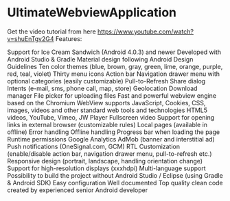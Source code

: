 # UltimateWebviewApplication
Get the video tutorial from here
https://www.youtube.com/watch?v=shuEnTgv2G4 
Features:

Support for Ice Cream Sandwich (Android 4.0.3) and newer
Developed with Android Studio & Gradle
Material design following Android Design Guidelines
Ten color themes (blue, brown, gray, green, lime, orange, purple, red, teal, violet)
Thirty menu icons
Action bar
Navigation drawer menu with optional categories (easily customizable)
Pull-to-Refresh
Share dialog
Intents (e-mail, sms, phone call, map, store)
Geolocation
Download manager
File picker for uploading files
Fast and powerful webview engine based on the Chromium
WebView supports JavaScript, Cookies, CSS, images, videos and other standard web tools and technologies
HTML5 videos, YouTube, Vimeo, JW Player
Fullscreen video
Support for opening links in external browser (customizable rules)
Local pages (available in offline)
Error handling
Offline handling
Progress bar when loading the page
Runtime permissions
Google Analytics
AdMob (banner and interstitial ad)
Push notifications (OneSignal.com, GCM)
RTL
Customization (enable/disable action bar, navigation drawer menu, pull-to-refresh etc.)
Responsive design (portrait, landscape, handling orientation change)
Support for high-resolution displays (xxxhdpi)
Multi-language support
Possibility to build the project without Android Studio / Eclipse (using Gradle & Android SDK)
Easy configuration
Well documented
Top quality clean code created by experienced senior Android developer
